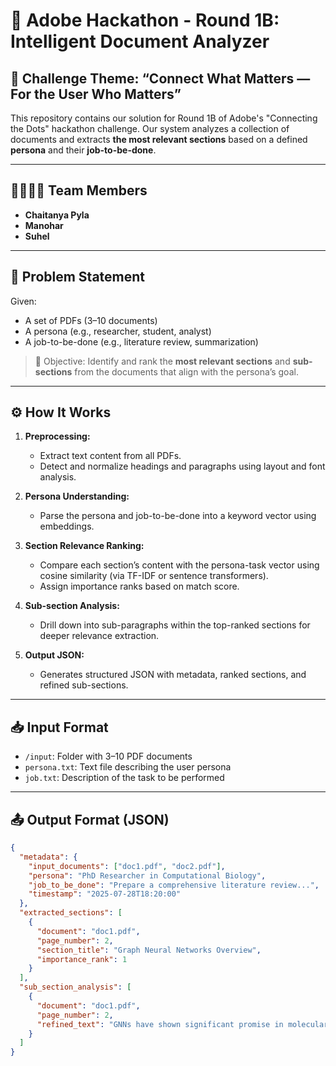 # 📘 Adobe Hackathon - Round 1B: Intelligent Document Analyzer

## 🧠 Challenge Theme: “Connect What Matters — For the User Who Matters”

This repository contains our solution for Round 1B of Adobe's "Connecting the Dots" hackathon challenge. Our system analyzes a collection of documents and extracts **the most relevant sections** based on a defined **persona** and their **job-to-be-done**.

---

## 👨‍👩‍👧‍👦 Team Members

- **Chaitanya Pyla**
- **Manohar**
- **Suhel**

---

## 🚀 Problem Statement

Given:
- A set of PDFs (3–10 documents)
- A persona (e.g., researcher, student, analyst)
- A job-to-be-done (e.g., literature review, summarization)

> 📌 Objective: Identify and rank the **most relevant sections** and **sub-sections** from the documents that align with the persona’s goal.

---

## ⚙️ How It Works

1. **Preprocessing:**
   - Extract text content from all PDFs.
   - Detect and normalize headings and paragraphs using layout and font analysis.

2. **Persona Understanding:**
   - Parse the persona and job-to-be-done into a keyword vector using embeddings.

3. **Section Relevance Ranking:**
   - Compare each section’s content with the persona-task vector using cosine similarity (via TF-IDF or sentence transformers).
   - Assign importance ranks based on match score.

4. **Sub-section Analysis:**
   - Drill down into sub-paragraphs within the top-ranked sections for deeper relevance extraction.

5. **Output JSON:**
   - Generates structured JSON with metadata, ranked sections, and refined sub-sections.

---

## 📥 Input Format

- `/input`: Folder with 3–10 PDF documents
- `persona.txt`: Text file describing the user persona
- `job.txt`: Description of the task to be performed

---

## 📤 Output Format (JSON)

```json
{
  "metadata": {
    "input_documents": ["doc1.pdf", "doc2.pdf"],
    "persona": "PhD Researcher in Computational Biology",
    "job_to_be_done": "Prepare a comprehensive literature review...",
    "timestamp": "2025-07-28T18:20:00"
  },
  "extracted_sections": [
    {
      "document": "doc1.pdf",
      "page_number": 2,
      "section_title": "Graph Neural Networks Overview",
      "importance_rank": 1
    }
  ],
  "sub_section_analysis": [
    {
      "document": "doc1.pdf",
      "page_number": 2,
      "refined_text": "GNNs have shown significant promise in molecular structure analysis..."
    }
  ]
}
